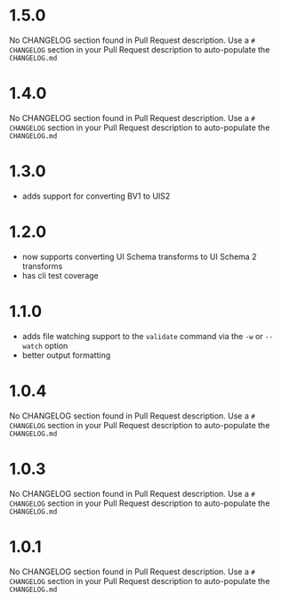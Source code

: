 # 1.5.0
No CHANGELOG section found in Pull Request description.
Use a `# CHANGELOG` section in your Pull Request description to auto-populate the `CHANGELOG.md`

# 1.4.0
No CHANGELOG section found in Pull Request description.
Use a `# CHANGELOG` section in your Pull Request description to auto-populate the `CHANGELOG.md`

# 1.3.0
- adds support for converting BV1 to UIS2

# 1.2.0
- now supports converting UI Schema transforms to UI Schema 2 transforms
- has cli test coverage

# 1.1.0
- adds file watching support to the `validate` command via the `-w` or `--watch` option
- better output formatting

# 1.0.4
No CHANGELOG section found in Pull Request description.
Use a `# CHANGELOG` section in your Pull Request description to auto-populate the `CHANGELOG.md`

# 1.0.3
No CHANGELOG section found in Pull Request description.
Use a `# CHANGELOG` section in your Pull Request description to auto-populate the `CHANGELOG.md`

# 1.0.1
No CHANGELOG section found in Pull Request description.
Use a `# CHANGELOG` section in your Pull Request description to auto-populate the `CHANGELOG.md`

